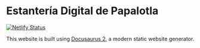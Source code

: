 # Estantería Digital de Papalotla

[![Netlify Status](https://api.netlify.com/api/v1/badges/05d7c34b-de0e-497a-8c0e-fadcb8f75ad2/deploy-status)](https://app.netlify.com/sites/reverent-mahavira-9eeb9d/deploys)


This website is built using [Docusaurus 2](https://docusaurus.io/), a modern static website generator.

